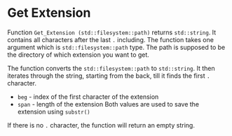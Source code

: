 # Get Extension

Function `Get_Extension (std::filesystem::path)` returns `std::string`. It contains all characters after the last `.` including. The function takes one argument which is `std::filesystem::path` type. The path is supposed to be the directory of which extension you want to get.

The function converts the `std::filesystem::path` to `std::string`. It then iterates through the string, starting from the back, till it finds the first `.` character.
- `beg` - index of the first character of the extension
- `span` - length of the extension
Both values are used to save the extension using `substr()`

If there is no `.` character, the function will return an empty string.
